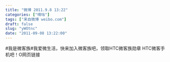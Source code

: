 ```yaml
---
title: "微博 2011.9.8 13:22"
categories: ["嘀咕"]
tags: ["来自微博 weibo.com"]
draft: false
slug: "yWOtnc"
date: "2011-09-08 13:22:00"
---
```


<p>#我是微客族#我爱微生活，快来加入微客族吧，领取HTC微客族勋章 HTC微客手机吧！O网页链接 ​​​​</p>
